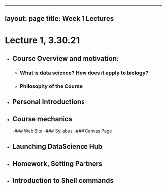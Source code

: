 
---
layout: page
title: Week 1 Lectures
---

# Lecture 1, 3.30.21

- ## Course Overview and motivation: 
    - ### What is data science? How does it apply to biology?
    - ### Philosophy of the Course 
- ## Personal Introductions
- ## Course mechanics 
    -### Web Site
    -### Syllabus
    -### Canvas Page
- ## Launching DataScience Hub
- ## Homework, Setting Partners
- ## Introduction to Shell commands
    
